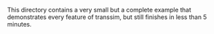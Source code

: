 This directory contains a very small but a complete example that demonstrates every feature of transsim, but still finishes in less than 5 minutes.

